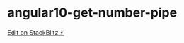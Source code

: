 # angular10-get-number-pipe

[Edit on StackBlitz ⚡️](https://stackblitz.com/edit/angular10-get-number-pipe)